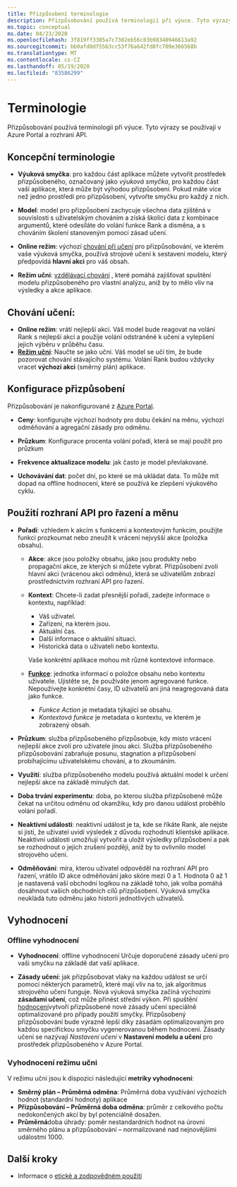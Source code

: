 ```yaml
---
title: Přizpůsobení terminologie
description: Přizpůsobování používá terminologii při výuce. Tyto výrazy se používají v Azure Portal a rozhraní API.
ms.topic: conceptual
ms.date: 04/23/2020
ms.openlocfilehash: 3f819ff3305a7c7302eb56c83b98340946613a92
ms.sourcegitcommit: bb0afd0df5563cc53f76a642fd8fc709e366568b
ms.translationtype: MT
ms.contentlocale: cs-CZ
ms.lasthandoff: 05/19/2020
ms.locfileid: "83586299"
---
```

# <a name="terminology"></a>Terminologie

Přizpůsobování používá terminologii při výuce. Tyto výrazy se používají v Azure Portal a rozhraní API.

## <a name="conceptual-terminology"></a>Koncepční terminologie

* **Výuková smyčka**: pro každou část aplikace můžete vytvořit prostředek přizpůsobeného, označovaný jako _výuková smyčka_, pro každou část vaší aplikace, která může být výhodou přizpůsobení. Pokud máte více než jedno prostředí pro přizpůsobení, vytvořte smyčku pro každý z nich.

* **Model**: model pro přizpůsobení zachycuje všechna data zjištěná v souvislosti s uživatelským chováním a získá školicí data z kombinace argumentů, které odesíláte do volání funkce Rank a disměna, a s chováním školení stanoveným pomocí zásad učení.

* **Online režim**: výchozí [chování při učení](#learning-behavior) pro přizpůsobování, ve kterém vaše výuková smyčka, používá strojové učení k sestavení modelu, který předpovídá **hlavní akci** pro váš obsah.

* **Režim učni**: [vzdělávací chování](#learning-behavior) , které pomáhá zajišťovat spuštění modelu přizpůsobeného pro vlastní analýzu, aniž by to mělo vliv na výsledky a akce aplikace.

## <a name="learning-behavior"></a>Chování učení:

* **Online režim**: vrátí nejlepší akci. Váš model bude reagovat na volání Rank s nejlepší akcí a použije volání odstraněné k učení a vylepšení jejich výběru v průběhu času.
* **[Režim učni](concept-apprentice-mode.md)**: Naučte se jako učni. Váš model se učí tím, že bude pozorovat chování stávajícího systému. Volání Rank budou vždycky vracet **výchozí akci** (směrný plán) aplikace.

## <a name="personalizer-configuration"></a>Konfigurace přizpůsobení

Přizpůsobování je nakonfigurované z [Azure Portal](https://portal.azure.com).

* **Ceny**: konfigurujte výchozí hodnoty pro dobu čekání na měnu, výchozí odměňování a agregační zásady pro odměnu.

* **Průzkum**: Konfigurace procenta volání pořadí, která se mají použít pro průzkum

* **Frekvence aktualizace modelu**: jak často je model převlakované.

* **Uchovávání dat**: počet dní, po které se má ukládat data. To může mít dopad na offline hodnocení, které se používá ke zlepšení výukového cyklu.

## <a name="use-rank-and-reward-apis"></a>Použití rozhraní API pro řazení a měnu

* **Pořadí**: vzhledem k akcím s funkcemi a kontextovým funkcím, použijte funkci prozkoumat nebo zneužít k vrácení nejvyšší akce (položka obsahu).

    * **Akce**: akce jsou položky obsahu, jako jsou produkty nebo propagační akce, ze kterých si můžete vybrat. Přizpůsobení zvolí hlavní akci (vrácenou akci odměnu), která se uživatelům zobrazí prostřednictvím rozhraní API pro řazení.

    * **Kontext**: Chcete-li zadat přesnější pořadí, zadejte informace o kontextu, například:
        * Váš uživatel.
        * Zařízení, na kterém jsou.
        * Aktuální čas.
        * Další informace o aktuální situaci.
        * Historická data o uživateli nebo kontextu.

        Vaše konkrétní aplikace mohou mít různé kontextové informace.

    * **[Funkce](concepts-features.md)**: jednotka informací o položce obsahu nebo kontextu uživatele. Ujistěte se, že používáte jenom agregované funkce. Nepoužívejte konkrétní časy, ID uživatelů ani jiná neagregovaná data jako funkce.

        * _Funkce Action_ je metadata týkající se obsahu.
        * _Kontextová funkce_ je metadata o kontextu, ve kterém je zobrazený obsah.

* **Průzkum**: služba přizpůsobeného přizpůsobuje, kdy místo vrácení nejlepší akce zvolí pro uživatele jinou akci. Služba přizpůsobeného přizpůsobování zabraňuje posunu, stagnation a přizpůsobení probíhajícímu uživatelskému chování, a to zkoumáním.

* **Využití**: služba přizpůsobeného modelu používá aktuální model k určení nejlepší akce na základě minulých dat.

* **Doba trvání experimentu**: doba, po kterou služba přizpůsobené může čekat na určitou odměnu od okamžiku, kdy pro danou událost proběhlo volání pořadí.

* **Neaktivní události**: neaktivní událost je ta, kde se říkáte Rank, ale nejste si jistí, že uživatel uvidí výsledek z důvodu rozhodnutí klientské aplikace. Neaktivní události umožňují vytvořit a uložit výsledky přizpůsobení a pak se rozhodnout o jejich zrušení později, aniž by to ovlivnilo model strojového učení.


* **Odměňování**: míra, kterou uživatel odpověděl na rozhraní API pro řazení, vrátilo ID akce odměňování jako skóre mezi 0 a 1. Hodnota 0 až 1 je nastavená vaší obchodní logikou na základě toho, jak volba pomáhá dosáhnout vašich obchodních cílů přizpůsobení. Výuková smyčka neukládá tuto odměnu jako historii jednotlivých uživatelů.

## <a name="evaluations"></a>Vyhodnocení

### <a name="offline-evaluations"></a>Offline vyhodnocení

* **Vyhodnocení**: offline vyhodnocení Určuje doporučené zásady učení pro vaši smyčku na základě dat vaší aplikace.

* **Zásady učení**: jak přizpůsobovat vlaky na každou událost se určí pomocí některých parametrů, které mají vliv na to, jak algoritmus strojového učení funguje. Nová výuková smyčka začíná výchozími **zásadami učení**, což může přinést střední výkon. Při spuštění [hodnocení](concepts-offline-evaluation.md)vytvoří přizpůsobené nové zásady učení speciálně optimalizované pro případy použití smyčky. Přizpůsobený přizpůsobování bude výrazně lepší díky zásadám optimalizovaným pro každou specifickou smyčku vygenerovanou během hodnocení. Zásady učení se nazývají _Nastavení učení_ v **Nastavení modelu a učení** pro prostředek přizpůsobeného v Azure Portal.

### <a name="apprentice-mode-evaluations"></a>Vyhodnocení režimu učni

V režimu učni jsou k dispozici následující **metriky vyhodnocení**:
* **Směrný plán – Průměrná odměna**: Průměrná doba využívání výchozích hodnot (standardní hodnoty) aplikace
* **Přizpůsobování – Průměrná doba odměna**: průměr z celkového počtu nedokončených akcí by byl potenciálně dosažen.
* **Průměrná**doba úhrady: poměr nestandardních hodnot na úrovni směrného plánu a přizpůsobování – normalizované nad nejnovějšími událostmi 1000.

## <a name="next-steps"></a>Další kroky

* Informace o [etické a zodpovědném použití](ethics-responsible-use.md)